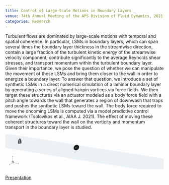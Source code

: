 ```yaml
---
title: Control of Large-Scale Motions in Boundary Layers
venue: 74th Annual Meeting of the APS Division of Fluid Dynamics, 2021, Phoenix, AZ.
categories: Research
---
```


Turbulent flows are dominated by large-scale motions with temporal and spatial coherence. In particular, LSMs in boundary layers, which can span several times the boundary layer thickness in the streamwise direction, contain a large fraction of the turbulent kinetic energy of the streamwise velocity component, contribute significantly to the average Reynolds shear stresses, and transport momentum within the turbulent boundary layer. Given their importance, we pose the question of whether we can manipulate the movement of these LSMs and bring them closer to the wall in order to energize a boundary layer. To answer that question, we introduce a set of synthetic LSMs in a direct numerical simulation of a laminar boundary layer by generating a series of aligned hairpin vortices via force fields. We then target these structures via an actuator modeled as a body force field with a pitch angle towards the wall that generates a region of downwash that traps and pushes the synthetic LSMs toward the wall. The body force required to move the oncoming LSMs is computed via a model predictive control framework (Tsolovikos et al., AIAA J. 2021). The effect of moving these coherent structures toward the wall on the vorticity and momentum transport in the boundary layer is studied.

![](/docs/control_of_synthetic_lsms.gif)

[Presentation](https://alextsolovikos.github.io/docs/APS_DFD_2021_Alex_Tsolovikos_Control_of_Large_Scale_Motions_in_Boundary_Layers.pdf)
